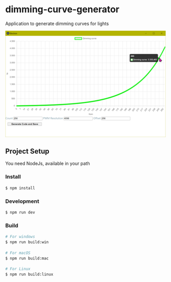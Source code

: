 # dimming-curve-generator

Application to generate dimming curves for lights

![](doc/electron_cmIzWUYgJf.png)

## Project Setup

You need NodeJs, available in your path

### Install

```bash
$ npm install
```

### Development

```bash
$ npm run dev
```

### Build

```bash
# For windows
$ npm run build:win

# For macOS
$ npm run build:mac

# For Linux
$ npm run build:linux
```
